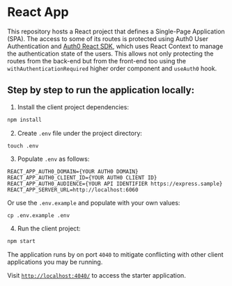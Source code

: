 # React App

This repository hosts a React project that defines a Single-Page Application (SPA). The access to some of its routes is protected using Auth0 User Authentication and <a href='https://auth0.com/docs/libraries/auth0-react'>Auth0 React SDK</a>, which uses React Context to manage the authentication state of the users. This allows not only protecting the routes from the back-end but from the front-end too using the `withAuthenticationRequired` higher order component and `useAuth0` hook.

## Step by step to run the application locally:

1. Install the client project dependencies:

```bash
npm install
```

2. Create `.env` file under the project directory:
```
touch .env
```
3. Populate `.env` as follows:
```
REACT_APP_AUTH0_DOMAIN={YOUR AUTH0 DOMAIN}
REACT_APP_AUTH0_CLIENT_ID={YOUR AUTH0 CLIENT ID}
REACT_APP_AUTH0_AUDIENCE={YOUR API IDENTIFIER https://express.sample}
REACT_APP_SERVER_URL=http://localhost:6060
```
Or use the `.env.example` and populate with your own values:
```
cp .env.example .env
```

4. Run the client project:

```bash
npm start
```

The application runs by on port `4040` to mitigate conflicting with other client applications you may be running.

Visit [`http://localhost:4040/`](http://localhost:4040/) to access the starter application.
